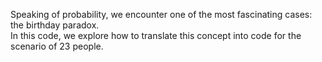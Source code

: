 Speaking of probability, we encounter one of the most fascinating cases: the birthday paradox.  
In this code, we explore how to translate this concept into code for the scenario of 23 people.
